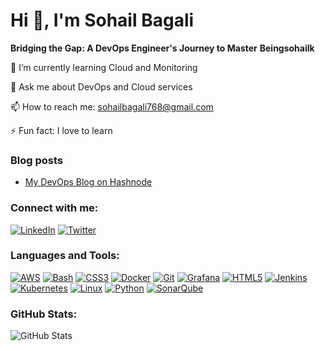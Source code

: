 # Hi 👋, I'm Sohail Bagali
**Bridging the Gap: A DevOps Engineer's Journey to Master**
**Beingsohailk**

🌱 I’m currently learning Cloud and Monitoring

💬 Ask me about DevOps and Cloud services

📫 How to reach me: sohailbagali768@gmail.com

⚡ Fun fact: I love to learn

### Blog posts
<!-- BLOG-POST-LIST:START -->
- [My DevOps Blog on Hashnode](https://superdevops.hashnode.dev/)
<!-- BLOG-POST-LIST:END -->

### Connect with me:
[![LinkedIn](https://img.shields.io/badge/-LinkedIn-blue)](https://www.linkedin.com/in/sohail-bagali/)
[![Twitter](https://img.shields.io/badge/-Twitter-blue)](https://x.com/Sohailk25853133)

### Languages and Tools:
[![AWS](https://img.shields.io/badge/AWS-%23FF9900.svg?style=flat&logo=amazon-aws&logoColor=white)](https://aws.amazon.com/)
[![Bash](https://img.shields.io/badge/Bash-%23121011.svg?style=flat&logo=gnu-bash&logoColor=white)](https://www.gnu.org/software/bash/)
[![CSS3](https://img.shields.io/badge/CSS3-%231572B6.svg?style=flat&logo=css3&logoColor=white)](https://developer.mozilla.org/en-US/docs/Web/CSS)
[![Docker](https://img.shields.io/badge/Docker-%230db7ed.svg?style=flat&logo=docker&logoColor=white)](https://www.docker.com/)
[![Git](https://img.shields.io/badge/Git-%23F05033.svg?style=flat&logo=git&logoColor=white)](https://git-scm.com/)
[![Grafana](https://img.shields.io/badge/Grafana-%23F46800.svg?style=flat&logo=grafana&logoColor=white)](https://grafana.com/)
[![HTML5](https://img.shields.io/badge/HTML5-%23E34F26.svg?style=flat&logo=html5&logoColor=white)](https://developer.mozilla.org/en-US/docs/Web/Guide/HTML/HTML5)
[![Jenkins](https://img.shields.io/badge/Jenkins-%23D24939.svg?style=flat&logo=jenkins&logoColor=white)](https://www.jenkins.io/)
[![Kubernetes](https://img.shields.io/badge/Kubernetes-%23326CE5.svg?style=flat&logo=kubernetes&logoColor=white)](https://kubernetes.io/)
[![Linux](https://img.shields.io/badge/Linux-%23FCC624.svg?style=flat&logo=linux&logoColor=white)](https://www.linux.org/)
[![Python](https://img.shields.io/badge/Python-%233776AB.svg?style=flat&logo=python&logoColor=white)](https://www.python.org/)
[![SonarQube](https://img.shields.io/badge/SonarQube-%234E9BCD.svg?style=flat&logo=sonarqube&logoColor=white)](https://www.sonarqube.org/)

### GitHub Stats:
![GitHub Stats](https://github-readme-stats.vercel.app/api?username=Beingsohailk&show_icons=true&theme=radical)
